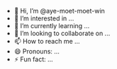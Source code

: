 - 👋 Hi, I’m @aye-moet-moet-win
- 👀 I’m interested in ...
- 🌱 I’m currently learning ...
- 💞️ I’m looking to collaborate on ...
- 📫 How to reach me ...
- 😄 Pronouns: ...
- ⚡ Fun fact: ...

<!---
aye-moet-moet-win/aye-moet-moet-win is a ✨ special ✨ repository because its `README.md` (this file) appears on your GitHub profile.
You can click the Preview link to take a look at your changes.
--->
